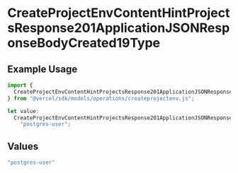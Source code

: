 # CreateProjectEnvContentHintProjectsResponse201ApplicationJSONResponseBodyCreated19Type

## Example Usage

```typescript
import {
  CreateProjectEnvContentHintProjectsResponse201ApplicationJSONResponseBodyCreated19Type,
} from "@vercel/sdk/models/operations/createprojectenv.js";

let value:
  CreateProjectEnvContentHintProjectsResponse201ApplicationJSONResponseBodyCreated19Type =
    "postgres-user";
```

## Values

```typescript
"postgres-user"
```